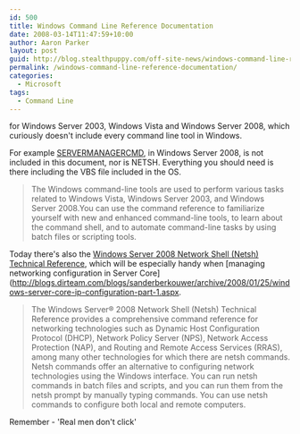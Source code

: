 ```yaml
---
id: 500
title: Windows Command Line Reference Documentation
date: 2008-03-14T11:47:59+10:00
author: Aaron Parker
layout: post
guid: http://blog.stealthpuppy.com/off-site-news/windows-command-line-reference-documentation
permalink: /windows-command-line-reference-documentation/
categories:
  - Microsoft
tags:
  - Command Line
---
```

for Windows Server 2003, Windows Vista and Windows Server 2008, which curiously doesn't include every command line tool in Windows.

For example [SERVERMANAGERCMD]({{site.baseurl}}/windows/server-managers-power-is-in-the-command-line), in Windows Server 2008, is not included in this document, nor is NETSH. Everything you should need is there including the VBS file included in the OS.

> The Windows command-line tools are used to perform various tasks related to Windows Vista, Windows Server 2003, and Windows Server 2008.You can use the command reference to familiarize yourself with new and enhanced command-line tools, to learn about the command shell, and to automate command-line tasks by using batch files or scripting tools.

Today there's also the [Windows Server 2008 Network Shell (Netsh) Technical Reference](http://www.microsoft.com/downloads/details.aspx?FamilyID=f41878de-2ee7-4718-8499-2ef336db3df5&DisplayLang=en), which will be especially handy when [managing networking configuration in Server Core](http://blogs.dirteam.com/blogs/sanderberkouwer/archive/2008/01/25/windows-server-core-ip-configuration-part-1.aspx.

> The Windows Server® 2008 Network Shell (Netsh) Technical Reference provides a comprehensive command reference for networking technologies such as Dynamic Host Configuration Protocol (DHCP), Network Policy Server (NPS), Network Access Protection (NAP), and Routing and Remote Access Services (RRAS), among many other technologies for which there are netsh commands. Netsh commands offer an alternative to configuring network technologies using the Windows interface. You can run netsh commands in batch files and scripts, and you can run them from the netsh prompt by manually typing commands. You can use netsh commands to configure both local and remote computers.

Remember - 'Real men don't click'
